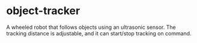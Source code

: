 # object-tracker
A wheeled robot that follows objects using an ultrasonic sensor. The tracking distance is adjustable, and it can start/stop tracking on command.
